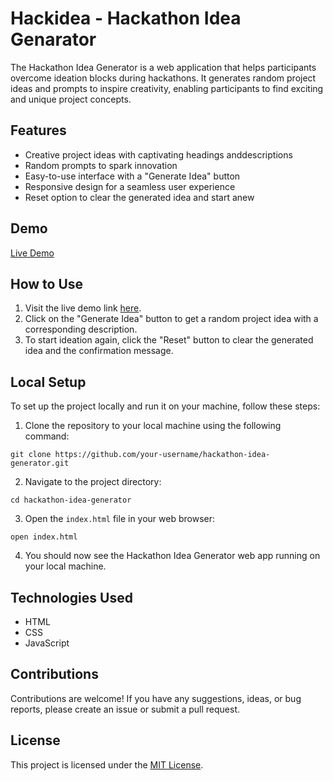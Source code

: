 # Hackidea - Hackathon Idea Genarator 

The Hackathon Idea Generator is a web application that helps participants overcome ideation blocks during hackathons. It generates random project ideas and prompts to inspire creativity, enabling participants to find exciting and unique project concepts.

## Features

- Creative project ideas with captivating headings anddescriptions
- Random prompts to spark innovation
- Easy-to-use interface with a "Generate Idea" button
- Responsive design for a seamless user experience
- Reset option to clear the generated idea and start anew

## Demo

[Live Demo](https://satarupa22-sd.github.io/Hackidea/)

## How to Use

1. Visit the live demo link [here](https://satarupa22-sd.github.io/Hackidea/).
2. Click on the "Generate Idea" button to get a random project idea with a corresponding description.
3. To start ideation again, click the "Reset" button to clear the generated idea and the confirmation message.

## Local Setup

To set up the project locally and run it on your machine, follow these steps:

1. Clone the repository to your local machine using the following command:

```
git clone https://github.com/your-username/hackathon-idea-generator.git
```

2. Navigate to the project directory:

```
cd hackathon-idea-generator
```

3. Open the `index.html` file in your web browser:

```
open index.html
```

4. You should now see the Hackathon Idea Generator web app running on your local machine.

## Technologies Used

- HTML
- CSS
- JavaScript

## Contributions

Contributions are welcome! If you have any suggestions, ideas, or bug reports, please create an issue or submit a pull request.

## License

This project is licensed under the [MIT License](https://opensource.org/licenses/MIT).
